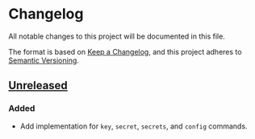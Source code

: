 # Changelog

All notable changes to this project will be documented in this file.

The format is based on [Keep a Changelog](https://keepachangelog.com/en/1.0.0/),
and this project adheres to [Semantic Versioning](https://semver.org/spec/v2.0.0.html).



## [Unreleased]

### Added

- Add implementation for `key`, `secret`, `secrets`, and `config` commands.

[Unreleased]: https://github.com/giantswarm/capi-bootstrap/tree/main
